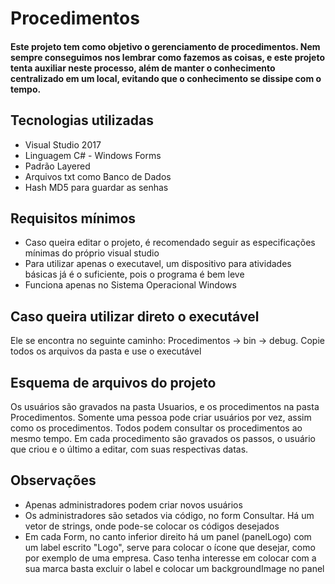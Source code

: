 # Procedimentos
<h4>Este projeto tem como objetivo o gerenciamento de procedimentos. Nem sempre conseguimos nos lembrar como fazemos as coisas, e este projeto tenta auxiliar neste processo, além de manter o conhecimento centralizado em um local, evitando que o conhecimento se dissipe com o tempo.

<h2>Tecnologias utilizadas</h2>
<ul>
  <li>Visual Studio 2017</li>
  <li>Linguagem C# - Windows Forms</li>
  <li>Padrão Layered</li>  
  <li>Arquivos txt como Banco de Dados</li>
  <li> Hash MD5 para guardar as senhas</li>
</ul>

<h2>Requisitos mínimos</h2>
<ul>
  <li>Caso queira editar o projeto, é recomendado seguir as especificações mínimas do próprio visual studio</li>
  <li>Para utilizar apenas o executavel, um dispositivo para atividades básicas já é o suficiente, pois o programa é bem leve</li>
  <li>Funciona apenas no Sistema Operacional Windows</li>
</ul>

<h2>Caso queira utilizar direto o executável</h2>
<p>Ele se encontra no seguinte caminho: Procedimentos -> bin -> debug. Copie todos os arquivos da pasta e use o executável</p>

<h2>Esquema de arquivos do projeto</h2>
<p>Os usuários são gravados na pasta Usuarios, e os procedimentos na pasta Procedimentos. Somente uma pessoa pode criar usuários por vez, assim como os procedimentos. Todos podem consultar os procedimentos ao mesmo tempo. Em cada procedimento são gravados os passos, o usuário que criou e o último a editar, com suas respectivas datas.</p>

<h2>Observações</h2>
<ul>
  <li>Apenas administradores podem criar novos usuários</li>
  <li>Os administradores são setados via código, no form Consultar. Há um vetor de strings, onde pode-se colocar os códigos desejados  </li>
<li>Em cada Form, no canto inferior direito há um panel (panelLogo) com um label escrito "Logo", serve para colocar o ícone que desejar, como por exemplo de uma empresa. Caso tenha interesse em colocar com a sua marca basta excluir o label e colocar um backgroundImage no panel</li>
</ul>
